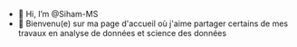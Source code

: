 - 👋 Hi, I’m @Siham-MS
- 👀 Bienvenu(e) sur ma page d'accueil où j'aime partager certains de mes travaux en analyse de données et science des données

<!---
syhem-MS/syhem-MS is a ✨ special ✨ repository because its `README.md` (this file) appears on your GitHub profile.
You can click the Preview link to take a look at your changes.
--->
